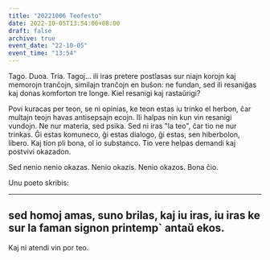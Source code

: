 ```yaml
---
title: "20221006 Teofesto"
date: 2022-10-05T13:54:06+08:00
draft: false
archive: true
event_date: "22-10-05"
event_time: "13:54"
---
```


Tago. Duoa. Tria.
Tagoj... ili iras pretere postlasas sur niajn korojn kaj memorojn tranĉojn, similajn tranĉojn en buŝon: ne fundan, sed ili resaniĝas kaj donas komforton tre longe. Kiel resanigi kaj rastaŭrigi? 

Povi kuracas per teon, se ni opinias, ke teon estas iu trinko el herbon, ĉar multajn teojn havas antisepsajn ecojn. Ili halpas nin kun vin resanigi vundojn. Ne nur materia, sed psika. Sed ni iras "la teo", ĉar tio ne nur trinkas. Ĝi estas komuneco, ĝi estas dialogo, ĝi estas, sen hiberbolon, libero. Kaj tion pli bona, ol io substanco. Tio vere helpas demandi kaj postvivi okazadon.

Sed nenio nenio okazas. Nenio okazis. Nenio okazos. Bona ĉio.

Unu poeto skribis:

---
sed homoj amas, suno brilas,
kaj iu iras, iu iras
ke sur la faman signon
printemp` antaŭ ekos.
---

Kaj ni atendi vin por teo.
